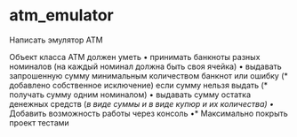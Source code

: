 # atm_emulator
Написать эмулятор АТМ

Объект класса АТМ должен уметь
• принимать банкноты разных номиналов (на каждый номинал должна быть своя ячейка)
• выдавать запрошенную сумму минимальным количеством банкнот или ошибку (* добавлено собственное исключение) если сумму нельзя выдать
(* получать сумму одним номиналом)
• выдавать сумму остатка денежных средств (*в виде суммы и в виде купюр и их количества)
•* Добавить возможность работы через консоль
•* Максимально покрыть проект тестами